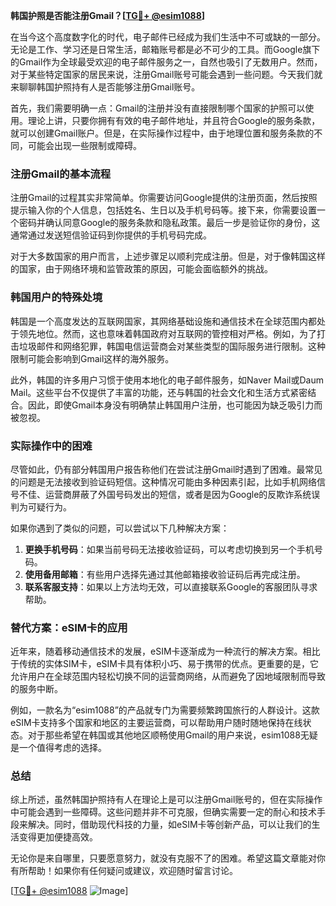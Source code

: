 **韩国护照是否能注册Gmail？[[TG💪+ @esim1088](https://t.me/s/esim1088)]**

在当今这个高度数字化的时代，电子邮件已经成为我们生活中不可或缺的一部分。无论是工作、学习还是日常生活，邮箱账号都是必不可少的工具。而Google旗下的Gmail作为全球最受欢迎的电子邮件服务之一，自然也吸引了无数用户。然而，对于某些特定国家的居民来说，注册Gmail账号可能会遇到一些问题。今天我们就来聊聊韩国护照持有人是否能够注册Gmail账号。

首先，我们需要明确一点：Gmail的注册并没有直接限制哪个国家的护照可以使用。理论上讲，只要你拥有有效的电子邮件地址，并且符合Google的服务条款，就可以创建Gmail账户。但是，在实际操作过程中，由于地理位置和服务条款的不同，可能会出现一些限制或障碍。

### 注册Gmail的基本流程

注册Gmail的过程其实非常简单。你需要访问Google提供的注册页面，然后按照提示输入你的个人信息，包括姓名、生日以及手机号码等。接下来，你需要设置一个密码并确认同意Google的服务条款和隐私政策。最后一步是验证你的身份，这通常通过发送短信验证码到你提供的手机号码完成。

对于大多数国家的用户而言，上述步骤足以顺利完成注册。但是，对于像韩国这样的国家，由于网络环境和监管政策的原因，可能会面临额外的挑战。

### 韩国用户的特殊处境

韩国是一个高度发达的互联网国家，其网络基础设施和通信技术在全球范围内都处于领先地位。然而，这也意味着韩国政府对互联网的管控相对严格。例如，为了打击垃圾邮件和网络犯罪，韩国电信运营商会对某些类型的国际服务进行限制。这种限制可能会影响到Gmail这样的海外服务。

此外，韩国的许多用户习惯于使用本地化的电子邮件服务，如Naver Mail或Daum Mail。这些平台不仅提供了丰富的功能，还与韩国的社会文化和生活方式紧密结合。因此，即使Gmail本身没有明确禁止韩国用户注册，也可能因为缺乏吸引力而被忽视。

### 实际操作中的困难

尽管如此，仍有部分韩国用户报告称他们在尝试注册Gmail时遇到了困难。最常见的问题是无法接收到验证码短信。这种情况可能由多种因素引起，比如手机网络信号不佳、运营商屏蔽了外国号码发出的短信，或者是因为Google的反欺诈系统误判为可疑行为。

如果你遇到了类似的问题，可以尝试以下几种解决方案：

1. **更换手机号码**：如果当前号码无法接收验证码，可以考虑切换到另一个手机号码。
2. **使用备用邮箱**：有些用户选择先通过其他邮箱接收验证码后再完成注册。
3. **联系客服支持**：如果以上方法均无效，可以直接联系Google的客服团队寻求帮助。

### 替代方案：eSIM卡的应用

近年来，随着移动通信技术的发展，eSIM卡逐渐成为一种流行的解决方案。相比于传统的实体SIM卡，eSIM卡具有体积小巧、易于携带的优点。更重要的是，它允许用户在全球范围内轻松切换不同的运营商网络，从而避免了因地域限制而导致的服务中断。

例如，一款名为“esim1088”的产品就专门为需要频繁跨国旅行的人群设计。这款eSIM卡支持多个国家和地区的主要运营商，可以帮助用户随时随地保持在线状态。对于那些希望在韩国或其他地区顺畅使用Gmail的用户来说，esim1088无疑是一个值得考虑的选择。

### 总结

综上所述，虽然韩国护照持有人在理论上是可以注册Gmail账号的，但在实际操作中可能会遇到一些障碍。这些问题并非不可克服，但确实需要一定的耐心和技术手段来解决。同时，借助现代科技的力量，如eSIM卡等创新产品，可以让我们的生活变得更加便捷高效。

无论你是来自哪里，只要愿意努力，就没有克服不了的困难。希望这篇文章能对你有所帮助！如果你有任何疑问或建议，欢迎随时留言讨论。

[[TG💪+ @esim1088](https://t.me/s/esim1088) ![Image](https://i.postimg.cc/4NQfJmqS/Snipaste-2025-05-13-00-14-12.png)]